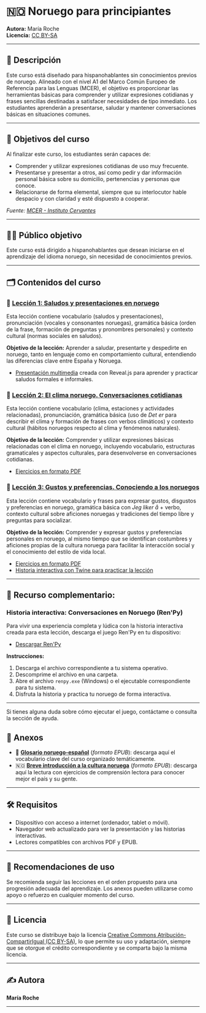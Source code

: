 # 🇳🇴 Noruego para principiantes

**Autora:** María Roche  
**Licencia:** [CC BY-SA](https://creativecommons.org/licenses/by-sa/4.0/deed.es)

---

## 📘 Descripción

Este curso está diseñado para hispanohablantes sin conocimientos previos de noruego. Alineado con el nivel A1 del Marco Común Europeo de Referencia para las Lenguas (MCER), el objetivo es proporcionar las herramientas básicas para comprender y utilizar expresiones cotidianas y frases sencillas destinadas a satisfacer necesidades de tipo inmediato. Los estudiantes aprenderán a presentarse, saludar y mantener conversaciones básicas en situaciones comunes.

---

## 🎯 Objetivos del curso

Al finalizar este curso, los estudiantes serán capaces de:

- Comprender y utilizar expresiones cotidianas de uso muy frecuente.
- Presentarse y presentar a otros, así como pedir y dar información personal básica sobre su domicilio, pertenencias y personas que conoce.
- Relacionarse de forma elemental, siempre que su interlocutor hable despacio y con claridad y esté dispuesto a cooperar.

*Fuente: [MCER - Instituto Cervantes](https://cvc.cervantes.es/ensenanza/biblioteca_ele/marco/cvc_mer.pdf)*

---

## 🧑‍🎓 Público objetivo

Este curso está dirigido a hispanohablantes que desean iniciarse en el aprendizaje del idioma noruego, sin necesidad de conocimientos previos.

---

## 🗂️ Contenidos del curso

### 📍 [Lección 1: **Saludos y presentaciones en noruego**](00-leccion1/leccion1.md)
Esta lección contiene vocabulario (saludos y presentaciones), pronunciación (vocales y consonantes noruegas), gramática básica (orden de la frase, formación de preguntas y pronombres personales) y contexto cultural (normas sociales en saludos).

**Objetivo de la lección:** Aprender a saludar, presentarte y despedirte en noruego, tanto en lenguaje como en comportamiento cultural, entendiendo las diferencias clave entre España y Noruega.

- [Presentación multimedia](https://mroche02.github.io/curso-noruego/00-leccion1/presentacion/presentacion.html) creada con Reveal.js para aprender y practicar saludos formales e informales.

### 📍 [Lección 2: **El clima noruego. Conversaciones cotidianas**](01-leccion2/leccion.md)
Esta lección contiene vocabulario (clima, estaciones y actividades relacionadas), pronunciación, gramática básica (uso de *Det er* para describir el clima y formación de frases con verbos climáticos) y contexto cultural (hábitos noruegos respecto al clima y fenómenos naturales).

**Objetivo de la lección:** Comprender y utilizar expresiones básicas relacionadas con el clima en noruego, incluyendo vocabulario, estructuras gramaticales y aspectos culturales, para desenvolverse en conversaciones cotidianas.

- [Ejercicios en formato PDF](https://mroche02.github.io/curso-noruego/01-leccion2/ejercicios-leccion2.pdf)


### 📍 [Lección 3: **Gustos y preferencias. Conociendo a los noruegos**](02-leccion3/leccion3.md)
Esta lección contiene vocabulario y frases para expresar gustos, disgustos y preferencias en noruego, gramática básica con *Jeg liker å* + verbo, contexto cultural sobre aficiones noruegas y tradiciones del tiempo libre y preguntas para socializar.

**Objetivo de la lección:** Comprender y expresar gustos y preferencias personales en noruego, al mismo tiempo que se identifican costumbres y aficiones propias de la cultura noruega para facilitar la interacción social y el conocimiento del estilo de vida local.

- [Ejercicios en formato PDF](https://mroche02.github.io/curso-noruego/02-leccion3/ejercicios-leccion3.pdf)
- [Historia interactiva con Twine para practicar la lección](https://mroche02.github.io/curso-noruego/Twine/NorwegianTwine.html)

---
## 📍 Recurso complementario:

### Historia interactiva: Conversaciones en Noruego (Ren'Py)

Para vivir una experiencia completa y lúdica con la historia interactiva creada para esta lección, descarga el juego Ren'Py en tu dispositivo:

- [Descargar Ren'Py](Renpy.zip)

**Instrucciones:**  
1. Descarga el archivo correspondiente a tu sistema operativo.  
2. Descomprime el archivo en una carpeta.  
3. Abre el archivo `renpy.exe` (Windows) o el ejecutable correspondiente para tu sistema.  
4. Disfruta la historia y practica tu noruego de forma interactiva.

---

Si tienes alguna duda sobre cómo ejecutar el juego, contáctame o consulta la sección de ayuda.


## 📎 Anexos

- 📘 [**Glosario noruego-español**](https://mroche02.github.io/curso-noruego/anexos/ANEXO1/dist/glosario1.epub) (_formato EPUB_): descarga aquí el vocabulario clave del curso organizado temáticamente.
- 🇳🇴 [**Breve introducción a la cultura noruega**](https://mroche02.github.io/curso-noruego/anexos/ANEXO2/dist/anexo2.epub) (_formato EPUB_): descarga aquí la lectura con ejercicios de comprensión lectora para conocer mejor el país y su gente.

---

## 🛠️ Requisitos

- Dispositivo con acceso a internet (ordenador, tablet o móvil).
- Navegador web actualizado para ver la presentación y las historias interactivas.
- Lectores compatibles con archivos PDF y EPUB.

---

## 🔄 Recomendaciones de uso

Se recomienda seguir las lecciones en el orden propuesto para una progresión adecuada del aprendizaje. Los anexos pueden utilizarse como apoyo o refuerzo en cualquier momento del curso.

---

## 📄 Licencia

Este curso se distribuye bajo la licencia [Creative Commons Atribución-CompartirIgual (CC BY-SA)](https://creativecommons.org/licenses/by-sa/4.0/deed.es), lo que permite su uso y adaptación, siempre que se otorgue el crédito correspondiente y se comparta bajo la misma licencia.

---

## ✍️ Autora

**María Roche**

---
